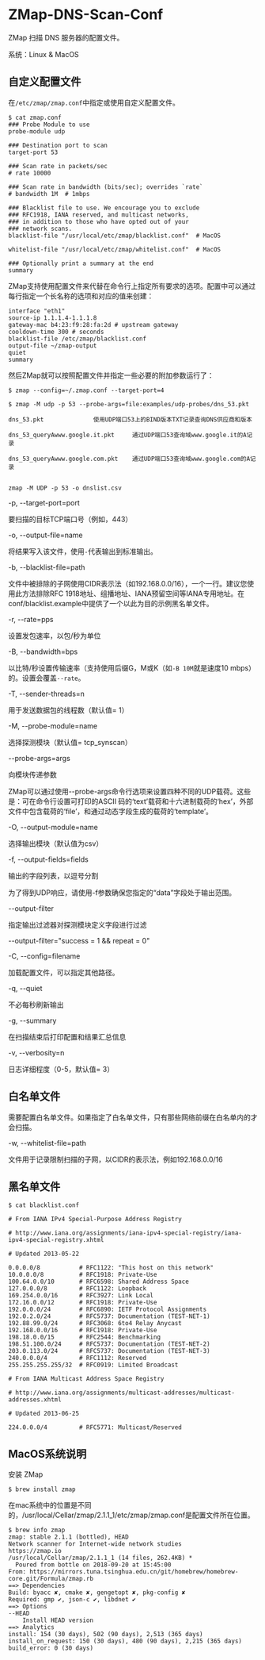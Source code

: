 # ZMap-DNS-Scan-Conf

ZMap 扫描 DNS 服务器的配置文件。

系统：Linux & MacOS

## 自定义配置文件

在`/etc/zmap/zmap.conf`中指定或使用自定义配置文件。

```
$ cat zmap.conf
### Probe Module to use
probe-module udp

### Destination port to scan
target-port 53

### Scan rate in packets/sec
# rate 10000

### Scan rate in bandwidth (bits/sec); overrides `rate`
# bandwidth 1M	# 1mbps

### Blacklist file to use. We encourage you to exclude
### RFC1918, IANA reserved, and multicast networks,
### in addition to those who have opted out of your
### network scans.
blacklist-file "/usr/local/etc/zmap/blacklist.conf"  # MacOS

whitelist-file "/usr/local/etc/zmap/whitelist.conf"  # MacOS

### Optionally print a summary at the end
summary
```

ZMap支持使用配置文件来代替在命令行上指定所有要求的选项。配置中可以通过每行指定一个长名称的选项和对应的值来创建：

```
interface "eth1"
source-ip 1.1.1.4-1.1.1.8
gateway-mac b4:23:f9:28:fa:2d # upstream gateway
cooldown-time 300 # seconds
blacklist-file /etc/zmap/blacklist.conf
output-file ~/zmap-output
quiet
summary
```

然后ZMap就可以按照配置文件并指定一些必要的附加参数运行了：

```
$ zmap --config=~/.zmap.conf --target-port=4
```

```
$ zmap -M udp -p 53 --probe-args=file:examples/udp-probes/dns_53.pkt

dns_53.pkt              使用UDP端口53上的BIND版本TXT记录查询DNS供应商和版本

dns_53_queryAwww.google.it.pkt     通过UDP端口53查询域www.google.it的A记录

dns_53_queryAwww.google.com.pkt    通过UDP端口53查询域www.google.com的A记录


zmap -M UDP -p 53 -o dnslist.csv
```

-p, --target-port=port

要扫描的目标TCP端口号（例如，443）

-o, --output-file=name

将结果写入该文件，使用`-`代表输出到标准输出。

-b, --blacklist-file=path

文件中被排除的子网使用CIDR表示法（如192.168.0.0/16），一个一行。建议您使用此方法排除RFC 1918地址、组播地址、IANA预留空间等IANA专用地址。在conf/blacklist.example中提供了一个以此为目的示例黑名单文件。

-r, --rate=pps

设置发包速率，以包/秒为单位

-B, --bandwidth=bps

以比特/秒设置传输速率（支持使用后缀G，M或K（如`-B 10M`就是速度10 mbps）的。设置会覆盖`--rate`。

-T, --sender-threads=n

用于发送数据包的线程数（默认值= 1）

-M, --probe-module=name

选择探测模块（默认值= tcp_synscan）

--probe-args=args

向模块传递参数

ZMap可以通过使用--probe-args命令行选项来设置四种不同的UDP载荷。这些是：可在命令行设置可打印的ASCII 码的‘text’载荷和十六进制载荷的‘hex’，外部文件中包含载荷的‘file’，和通过动态字段生成的载荷的‘template’。

-O, --output-module=name

选择输出模块（默认值为csv）

-f, --output-fields=fields

输出的字段列表，以逗号分割

为了得到UDP响应，请使用-f参数确保您指定的“data”字段处于输出范围。

--output-filter

指定输出过滤器对探测模块定义字段进行过滤

--output-filter="success = 1 && repeat = 0"

-C, --config=filename

加载配置文件，可以指定其他路径。

-q, --quiet

不必每秒刷新输出

-g, --summary

在扫描结束后打印配置和结果汇总信息

-v, --verbosity=n

日志详细程度（0-5，默认值= 3）

## 白名单文件

需要配置白名单文件。如果指定了白名单文件，只有那些网络前缀在白名单内的才会扫描。

-w, --whitelist-file=path

文件用于记录限制扫描的子网，以CIDR的表示法，例如192.168.0.0/16



## 黑名单文件

```
$ cat blacklist.conf

# From IANA IPv4 Special-Purpose Address Registry

# http://www.iana.org/assignments/iana-ipv4-special-registry/iana-ipv4-special-registry.xhtml

# Updated 2013-05-22

0.0.0.0/8           # RFC1122: "This host on this network"
10.0.0.0/8          # RFC1918: Private-Use
100.64.0.0/10       # RFC6598: Shared Address Space
127.0.0.0/8         # RFC1122: Loopback
169.254.0.0/16      # RFC3927: Link Local
172.16.0.0/12       # RFC1918: Private-Use
192.0.0.0/24        # RFC6890: IETF Protocol Assignments
192.0.2.0/24        # RFC5737: Documentation (TEST-NET-1)
192.88.99.0/24      # RFC3068: 6to4 Relay Anycast
192.168.0.0/16      # RFC1918: Private-Use
198.18.0.0/15       # RFC2544: Benchmarking
198.51.100.0/24     # RFC5737: Documentation (TEST-NET-2)
203.0.113.0/24      # RFC5737: Documentation (TEST-NET-3)
240.0.0.0/4         # RFC1112: Reserved
255.255.255.255/32  # RFC0919: Limited Broadcast

# From IANA Multicast Address Space Registry

# http://www.iana.org/assignments/multicast-addresses/multicast-addresses.xhtml

# Updated 2013-06-25

224.0.0.0/4         # RFC5771: Multicast/Reserved
```

## MacOS系统说明

安装 ZMap

```
$ brew install zmap
```

在mac系统中的位置是不同的，/usr/local/Cellar/zmap/2.1.1_1/etc/zmap/zmap.conf是配置文件所在位置。

```
$ brew info zmap
zmap: stable 2.1.1 (bottled), HEAD
Network scanner for Internet-wide network studies
https://zmap.io
/usr/local/Cellar/zmap/2.1.1_1 (14 files, 262.4KB) *
  Poured from bottle on 2018-09-20 at 15:45:00
From: https://mirrors.tuna.tsinghua.edu.cn/git/homebrew/homebrew-core.git/Formula/zmap.rb
==> Dependencies
Build: byacc ✘, cmake ✘, gengetopt ✘, pkg-config ✘
Required: gmp ✔, json-c ✔, libdnet ✔
==> Options
--HEAD
	Install HEAD version
==> Analytics
install: 154 (30 days), 502 (90 days), 2,513 (365 days)
install_on_request: 150 (30 days), 480 (90 days), 2,215 (365 days)
build_error: 0 (30 days)
```

